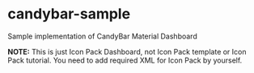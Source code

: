 # candybar-sample
Sample implementation of CandyBar Material Dashboard

**NOTE:** This is just Icon Pack Dashboard, not Icon Pack template or Icon Pack tutorial. You need to add required XML for Icon Pack by yourself.
